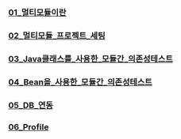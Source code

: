 ### [01_멀티모듈이란](https://github.com/gilyeon00/multiModule/blob/main/docs/01_%EB%A9%80%ED%8B%B0%EB%AA%A8%EB%93%88%EC%9D%B4%EB%9E%80.md)

### [02_멀티모듈_프로젝트_세팅](https://github.com/gilyeon00/multiModule/blob/main/docs/02_%EB%A9%80%ED%8B%B0%EB%AA%A8%EB%93%88_%ED%94%84%EB%A1%9C%EC%A0%9D%ED%8A%B8_%EC%84%B8%ED%8C%85.md)

### [03_Java클래스를_사용한_모듈간_의존성테스트](https://github.com/gilyeon00/multiModule/blob/main/docs/03_Java%ED%81%B4%EB%9E%98%EC%8A%A4%EB%A5%BC_%EC%82%AC%EC%9A%A9%ED%95%9C_%EB%AA%A8%EB%93%88%EA%B0%84_%EC%9D%98%EC%A1%B4%EC%84%B1%ED%85%8C%EC%8A%A4%ED%8A%B8.md)

### [04_Bean을_사용한_모듈간_의존성테스트](https://github.com/gilyeon00/multiModule/blob/main/docs/04_Bean%EC%9D%84_%EC%82%AC%EC%9A%A9%ED%95%9C_%EB%AA%A8%EB%93%88%EA%B0%84_%EC%9D%98%EC%A1%B4%EC%84%B1%ED%85%8C%EC%8A%A4%ED%8A%B8.md)

### [05_DB_연동](https://github.com/gilyeon00/multiModule/blob/main/docs/05_DB_%EC%97%B0%EB%8F%99.md)

### [06_Profile](https://github.com/gilyeon00/multiModule/blob/main/docs/06_Profile.md)